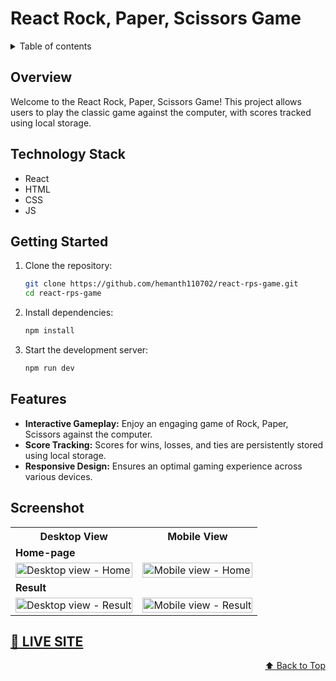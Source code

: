 <div id="top"></div>

# React Rock, Paper, Scissors Game

<details>
<summary>Table of contents</summary>

-   [Overview](#overview)
-   [Technology Stack](#technology-stack)
-   [Getting Started](#getting-started)
-   [Features](#features)
-   [Screenshots](#screenshots)
-   [Live Link](#live-site)

</details>

## Overview

Welcome to the React Rock, Paper, Scissors Game! This project allows users to play the classic game against the computer, with scores tracked using local storage.

## Technology Stack

- React
- HTML
- CSS 
- JS

## Getting Started

1. Clone the repository:
   ```bash
   git clone https://github.com/hemanth110702/react-rps-game.git
   cd react-rps-game
   ```

2. Install dependencies:
   ```bash 
   npm install
   ```

3. Start the development server:
   ```bash
   npm run dev
   ```

## Features

- **Interactive Gameplay:** Enjoy an engaging game of Rock, Paper, Scissors against the computer.
- **Score Tracking:** Scores for wins, losses, and ties are persistently stored using local storage.
- **Responsive Design:** Ensures an optimal gaming experience across various devices.


## Screenshot

<table>
    <tr>
        <th>Desktop View</th>
        <th>Mobile View</th>
    </tr>
    <tr>
      <td colspan="3" style="text-align: left;font-weight: bold;">Home-page</td>
    </tr>
    <tr>
        <td>
            <img src="https://github.com/hemanth110702/react-rps-game/assets/89832451/9334ff73-0d43-44c1-bda4-2ab4e9b4b213" width="100%" title="Desktop view - Home"/>
        </td>
        <td>
            <img src="https://github.com/hemanth110702/react-rps-game/assets/89832451/c0857a4c-58a2-4234-a755-7d30bba926a8" width="100%" title="Mobile view - Home"/>
        </td>
    </tr>
    <tr>
      <td colspan="3" style="text-align: left;font-weight: bold;">Result</td>
    </tr>
    <tr>
        <td>
            <img src="https://github.com/hemanth110702/react-rps-game/assets/89832451/580f8010-ed92-425a-be0d-b7c0dbf6b3aa" width="100%" title="Desktop view - Result"/>
        </td>
        <td>
            <img src="https://github.com/hemanth110702/react-rps-game/assets/89832451/a00d1b3b-08cf-4179-88f9-450a327061ba" width="100%" title="Mobile view - Result"/>
        </td>
    </tr>
</table>

## [ 🚀 LIVE SITE](https://r-p-s-react.netlify.app/)

<p align="right"><a href="#top">⬆️ Back to Top</a></p>